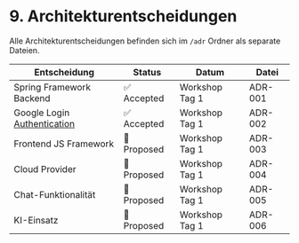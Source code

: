 # 9. Architekturentscheidungen

Alle Architekturentscheidungen befinden sich im `/adr` Ordner als separate Dateien.

| Entscheidung                                                           | Status      | Datum          | Datei   |
|------------------------------------------------------------------------|-------------|----------------|---------|
| Spring Framework Backend                                               | ✅ Accepted  | Workshop Tag 1 | ADR-001 |
| Google Login [Authentication](12_glossary.md#authentifizierungsdienst) | ✅ Accepted  | Workshop Tag 1 | ADR-002 |
| Frontend JS Framework                                                  | 🔄 Proposed | Workshop Tag 1 | ADR-003 |
| Cloud Provider                                                         | 🔄 Proposed | Workshop Tag 1 | ADR-004 |
| Chat-Funktionalität                                                    | 🔄 Proposed | Workshop Tag 1 | ADR-005 |
| KI-Einsatz                                                             | 🔄 Proposed | Workshop Tag 1 | ADR-006 |